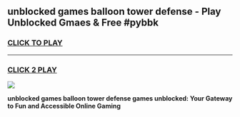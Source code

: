 
## unblocked games balloon tower defense - Play Unblocked Gmaes & Free #pybbk
<h3>
<a href="https://news.freeplayer.one?title=unblocked_games_balloon_tower_defense&ref=26F">CLICK TO PLAY</a></h3>
<hr>

<h3>
<a href="https://news.freeplayer.one?title=unblocked_games_balloon_tower_defense&ref=26F">CLICK 2 PLAY</a>
  
</h3>

<a href="https://news.freeplayer.one?title=unblocked_games_balloon_tower_defense&ref=26F/"><img src="https://clearcache.store/games.png"></a>


**unblocked games balloon tower defense games unblocked: Your Gateway to Fun and Accessible Online Gaming**
